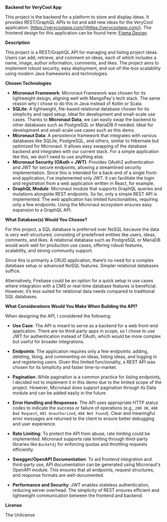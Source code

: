 **Backend for VeryCool App**

This project is the backend for a platform to store and display ideas. It provides REST/GraphQL APIs to list and add new
ideas for the VeryCool application: [https://verycoolapp.com/](https://verycoolapp.com/). The frontend design for this
application can be found
here: [Figma Design](https://www.figma.com/file/w1flltlnUTjkfiWFyhRnzX/Web-Application-Developer-Technical-Test?type=design\&node-id=16%3A2\&mode=design\&t=3vU9Qf2EZJYZkoOD-1).

**Description**

This project is a REST/GraphQL API for managing and listing project ideas. Users can add, retrieve, and comment on
ideas, each of which includes a name, image, author information, comments, and likes. The project aims to implement
robust security, easy deployment, and out-of-the-box scalability using modern Java frameworks and technologies.

**Chosen Technologies**

- **Micronaut Framework**: Micronaut Framework was chosen for its lightweight design, aligning well with MangoPay's tech
  stack. The same reason why I chose to do this in Java instead of Kotlin or Scala.
- **SQLite**: A lightweight, file-based relational database chosen for its simplicity and rapid setup. Ideal for
  development and small-scale use cases. Thanks to **Micronaut Data**, we can easily swap the backend to other databases
  such as PostgreSQL or MariaDB if needed. Ideal for development and small-scale use cases such as this demo.&#x20;
- **Micronaut Data**: A persistence framework that integrates with various databases like SQLite, PostgreSQL, and
  others, similar to Hibernate but optimized for Micronaut. It allows easy swapping of the database backend and
  integrates with our current stack. For a simple application like this, we don't need to use anything else.
- **Micronaut Security (OAuth + JWT)**: Provides OAuth2 authentication and JWT for secure endpoints, allowing a
  streamlined security implementation. Since this is intended for a back-end of a single front-end application, I've
  implemented only JWT. It can facilitate the login and registration from a web application written in React, for
  example.
- **GraphQL Module**: Micronaut module that supports GraphQL queries and mutations alongside REST endpoints. So far,
  only a simple REST API is implemented. The web application has limited functionalities, requiring only a few
  endpoints. Using the Micronaut ecosystem ensures easy expansion to a GraphQL API.

**What Database(s) Would You Choose?**

For this project, a SQL database is preferred over NoSQL because the data is very well-structured, consisting of
predefined entities like users, ideas, comments, and likes. A relational database such as PostgreSQL or MariaDB would
work well for production use cases, offering robust features, scalability, and strong community support.

Since this is primarily a CRUD application, there’s no need for a complex database setup or advanced NoSQL features.
Simpler relational databases suffice.

Alternatively, Firebase could be an option for a quick setup in use cases where integration with a CMS or real-time
database features is beneficial. However, it’s less suited for relational data needs compared to traditional SQL
databases.

**What Considerations Would You Make When Building the API?**

When designing the API, I considered the following:

- **Use Case**: The API is meant to serve as a backend for a web front-end application. There are no third-party apps in
  scope, so I chose to use JWT for authentication instead of OAuth, which would be more complex but useful for broader
  integrations.

- **Endpoints**: The application requires only a few endpoints: adding, deleting, liking, and commenting on ideas,
  listing ideas, and logging in and registering users. Given this limited functionality, a REST API was chosen for its
  simplicity and faster time-to-market.

- **Pagination**: While pagination is a common practice for listing endpoints, I decided not to implement it in this
  demo due to the limited scope of the project. However, Micronaut does support pagination through its Data module and
  can be added easily in the future.

- **Error Handling and Responses**: The API uses appropriate HTTP status codes to indicate the success or failure of
  operations (e.g., `200 OK`, `400 Bad Request`, `401 Unauthorized`, `404 Not Found`). Clear and meaningful error
  messages are returned to the client to ensure better debugging and user experience.

- **Rate Limiting**: To protect the API from abuse, rate limiting could be implemented. Micronaut supports rate limiting
  through third-party libraries like `Bucket4j` for enforcing quotas and throttling requests efficiently.

- **Swagger/OpenAPI Documentation**: To aid frontend integration and third-party use, API documentation can be generated
  using Micronaut's OpenAPI module. This ensures that all endpoints, request structures, and response formats are
  well-documented.

- **Performance and Security**: JWT enables stateless authentication, reducing server overhead. The simplicity of REST
  ensures efficient and lightweight communication between the frontend and backend.

**License**

The Unlicense

